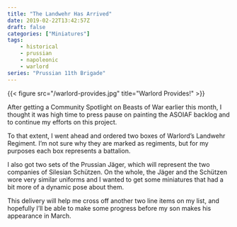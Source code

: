 ```yaml
---
title: "The Landwehr Has Arrived"
date: 2019-02-22T13:42:57Z
draft: false
categories: ["Miniatures"]
tags:
    - historical
    - prussian
    - napoleonic
    - warlord
series: "Prussian 11th Brigade"
---
```


{{< figure src="/warlord-provides.jpg" title="Warlord Provides!" >}}

After getting a Community Spotlight on Beasts of War earlier this month, I thought it was high time to press pause on painting the ASOIAF backlog and to continue my efforts on this project.

To that extent, I went ahead and ordered two boxes of Warlord’s Landwehr Regiment. I’m not sure why they are marked as regiments, but for my purposes each box represents a battalion.

I also got two sets of the Prussian Jäger, which will represent the two companies of Silesian Schützen. On the whole, the Jäger and the Schützen wore very similar uniforms and I wanted to get some miniatures that had a bit more of a dynamic pose about them.

This delivery will help me cross off another two line items on my list, and hopefully I’ll be able to make some progress before my son makes his appearance in March.
